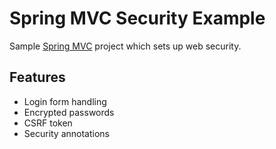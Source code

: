 # Spring MVC Security Example

Sample [Spring MVC][spring-mvc] project which sets up web security.

## Features

* Login form handling
* Encrypted passwords
* CSRF token
* Security annotations

[spring-mvc]: https://spring.io